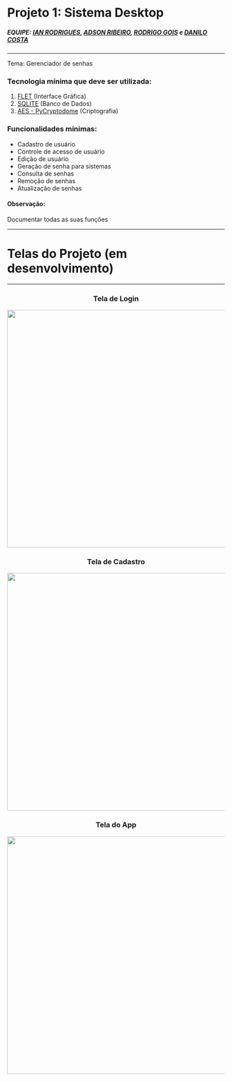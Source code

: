 # Projeto 1: Sistema Desktop

##### EQUIPE: <a href="https://github.com/ianroddrs" target="_blank">IAN RODRIGUES</a>, <a href="https://github.com/andrerbr" target="_blank">ADSON RIBEIRO</a>, <a href="https://github.com/rodrigogois685" target="_blank">RODRIGO GOIS</a> e <a href="https://github.com/danilofigueiredocost" target="_blank">DANILO COSTA</a>

<hr>

<p>
  Tema: Gerenciador de senhas
</p>
  
<h3>Tecnologia mínima que deve ser utilizada:</h3>
<ol>
  <li>
    <a href="https://flet.dev/" target="_blank">FLET</a> (Interface Gráfica)
  </li>
  <li>
    <a href="https://docs.python.org/3/library/sqlite3.html" target="_blank">SQLITE</a> (Banco de Dados)
  </li>
  <li>
    <a href="https://pycryptodome.readthedocs.io/en/latest/src/cipher/aes.html" target="_black">AES - PyCryptodome</a> (Criptografia)
  </li>
</ol>
<h3>Funcionalidades mínimas:</h3>
<ul>
  <li>Cadastro de usuário</li>
  <li>Controle de acesso de usuário</li>
  <li>Edição de usuário</li>
  <li>Geração de senha para sistemas</li>
  <li>Consulta de senhas</li>
  <li>Remoção de senhas</li>
  <li>Atualização de senhas</li>
</ul>

<h4>Observação:</h4>
<p>Documentar todas as suas funções</p>

<hr>

# Telas do Projeto (em desenvolvimento)

<hr>
<div align="center">

  ### Tela de Login
  <img width="550" src="https://user-images.githubusercontent.com/86446951/202618729-d0121d56-33ac-48bc-b7d2-3d0b0da44dd3.png">

  ### Tela de Cadastro
  <img width="550" src="https://user-images.githubusercontent.com/86446951/202618731-4ceaa7da-8aff-4f2c-a0dc-3f5a274b4508.png">
  
  ### Tela do App
  <img width="550" src="https://user-images.githubusercontent.com/86446951/202618738-a45b080e-95fb-4884-8a62-e38b3b022b87.png">
</div>

